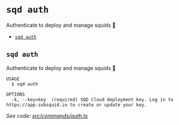 `sqd auth`
==========

Authenticate to deploy and manage squids 🦑

* [`sqd auth`](#sqd-auth-1)

## `sqd auth`

Authenticate to deploy and manage squids 🦑

```
USAGE
  $ sqd auth

OPTIONS
  -k, --key=key  (required) SQD Cloud deployment key. Log in to https://app.subsquid.io to create or update your key.
```

_See code: [src/commands/auth.ts](https://github.com/subsquid/squid-cli/tree/master/src/commands/auth.ts)_

